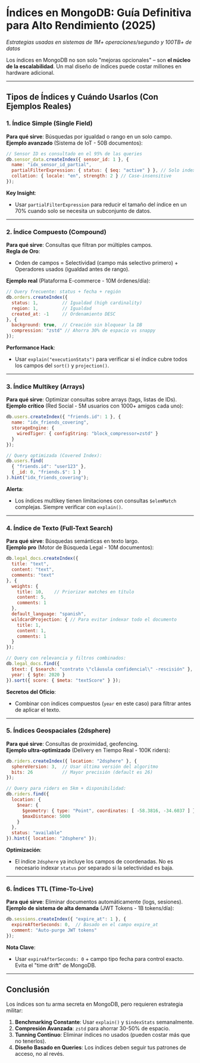 # Índices en MongoDB: Guía Definitiva para Alto Rendimiento (2025)
*Estrategias usadas en sistemas de 1M+ operaciones/segundo y 100TB+ de datos*

Los índices en MongoDB no son solo "mejoras opcionales" – son **el núcleo de la escalabilidad**. Un mal diseño de índices puede costar millones en hardware adicional.

---

## Tipos de Índices y Cuándo Usarlos (Con Ejemplos Reales)

### 1. Índice Simple (Single Field)
**Para qué sirve**: Búsquedas por igualdad o rango en un solo campo.  
**Ejemplo avanzado** (Sistema de IoT - 50B documentos):
```javascript
// Sensor ID es consultado en el 95% de las queries
db.sensor_data.createIndex({ sensor_id: 1 }, {
  name: "idx_sensor_id_partial",
  partialFilterExpression: { status: { $eq: "active" } }, // Solo indexar sensores activos
  collation: { locale: "en", strength: 2 } // Case-insensitive
});
```
**Key Insight**:  
- Usar `partialFilterExpression` para reducir el tamaño del índice en un 70% cuando solo se necesita un subconjunto de datos.

---

### 2. Índice Compuesto (Compound)
**Para qué sirve**: Consultas que filtran por múltiples campos.  
**Regla de Oro**:  
- Orden de campos = Selectividad (campo más selectivo primero) + Operadores usados (igualdad antes de rango).  

**Ejemplo real** (Plataforma E-commerce - 10M órdenes/día):
```javascript
// Query frecuente: status + fecha + región
db.orders.createIndex({
  status: 1,         // Igualdad (high cardinality)
  region: 1,         // Igualdad
  created_at: -1     // Ordenamiento DESC
}, {
  background: true,  // Creación sin bloquear la DB
  compression: "zstd" // Ahorra 30% de espacio vs snappy
});
```
**Performance Hack**:  
- Usar `explain("executionStats")` para verificar si el índice cubre todos los campos del `sort()` y `projection()`.

---

### 3. Índice Multikey (Arrays)
**Para qué sirve**: Optimizar consultas sobre arrays (tags, listas de IDs).  
**Ejemplo crítico** (Red Social - 5M usuarios con 1000+ amigos cada uno):
```javascript
db.users.createIndex({ "friends.id": 1 }, {
  name: "idx_friends_covering",
  storageEngine: {
    wiredTiger: { configString: "block_compressor=zstd" }
  }
});

// Query optimizada (Covered Index):
db.users.find(
  { "friends.id": "user123" },
  { _id: 0, "friends.$": 1 }
).hint("idx_friends_covering");
```
**Alerta**:  
- Los índices multikey tienen limitaciones con consultas `$elemMatch` complejas. Siempre verificar con `explain()`.

---

### 4. Índice de Texto (Full-Text Search)
**Para qué sirve**: Búsquedas semánticas en texto largo.  
**Ejemplo pro** (Motor de Búsqueda Legal - 10M documentos):
```javascript
db.legal_docs.createIndex({
  title: "text",
  content: "text",
  comments: "text"
}, {
  weights: {
    title: 10,    // Priorizar matches en título
    content: 5,
    comments: 1
  },
  default_language: "spanish",
  wildcardProjection: { // Para evitar indexar todo el documento
    title: 1,
    content: 1,
    comments: 1
  }
});

// Query con relevancia y filtros combinados:
db.legal_docs.find({
  $text: { $search: "contrato \"cláusula confidencial\" -rescisión" },
  year: { $gte: 2020 }
}).sort({ score: { $meta: "textScore" } });
```
**Secretos del Oficio**:  
- Combinar con índices compuestos (`year` en este caso) para filtrar antes de aplicar el texto.

---

### 5. Índices Geospaciales (2dsphere)
**Para qué sirve**: Consultas de proximidad, geofencing.  
**Ejemplo ultra-optimizado** (Delivery en Tiempo Real - 100K riders):
```javascript
db.riders.createIndex({ location: "2dsphere" }, {
  sphereVersion: 3,  // Usar última versión del algoritmo
  bits: 26           // Mayor precisión (default es 26)
});

// Query para riders en 5km + disponibilidad:
db.riders.find({
  location: {
    $near: {
      $geometry: { type: "Point", coordinates: [ -58.3816, -34.6037 ] },
      $maxDistance: 5000
    }
  },
  status: "available"
}).hint({ location: "2dsphere" });
```
**Optimización**:  
- El índice `2dsphere` ya incluye los campos de coordenadas. No es necesario indexar `status` por separado si la selectividad es baja.

---

### 6. Índices TTL (Time-To-Live)
**Para qué sirve**: Eliminar documentos automáticamente (logs, sesiones).  
**Ejemplo de sistema de alta demanda** (JWT Tokens - 1B tokens/día):
```javascript
db.sessions.createIndex({ "expire_at": 1 }, {
  expireAfterSeconds: 0,  // Basado en el campo expire_at
  comment: "Auto-purge JWT tokens"
});
```
**Nota Clave**:  
- Usar `expireAfterSeconds: 0` + campo tipo fecha para control exacto. Evita el "time drift" de MongoDB.

---

## Conclusión
Los índices son tu arma secreta en MongoDB, pero requieren estrategia militar:
1. **Benchmarking Constante**: Usar `explain()` y `$indexStats` semanalmente.  
2. **Compresión Avanzada**: `zstd` para ahorrar 30-50% de espacio.  
3. **Tunning Continuo**: Eliminar índices no usados (pueden costar más que no tenerlos).  
4. **Diseño Basado en Queries**: Los índices deben seguir tus patrones de acceso, no al revés.  

